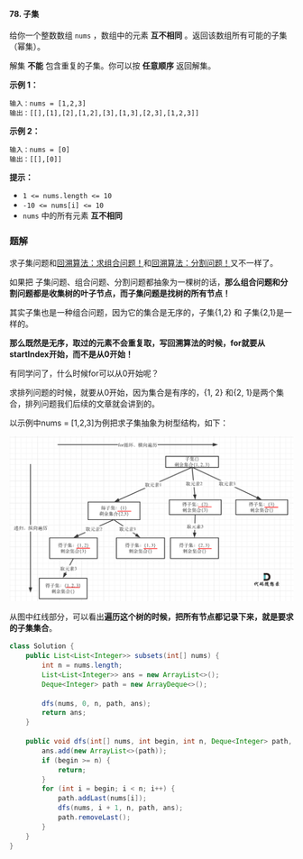 #### 78. 子集

给你一个整数数组 `nums` ，数组中的元素 **互不相同** 。返回该数组所有可能的子集（幂集）。

解集 **不能** 包含重复的子集。你可以按 **任意顺序** 返回解集。

**示例 1：**

```shell
输入：nums = [1,2,3]
输出：[[],[1],[2],[1,2],[3],[1,3],[2,3],[1,2,3]]
```

**示例 2：**

```shell
输入：nums = [0]
输出：[[],[0]]
```

**提示：**

- `1 <= nums.length <= 10`
- `-10 <= nums[i] <= 10`
- `nums` 中的所有元素 **互不相同**

### 题解

求子集问题和[回溯算法：求组合问题！](https://mp.weixin.qq.com/s/OnBjbLzuipWz_u4QfmgcqQ)和[回溯算法：分割问题！](https://mp.weixin.qq.com/s/Pb1epUTbU8fHIht-g_MS5Q)又不一样了。

如果把 子集问题、组合问题、分割问题都抽象为一棵树的话，**那么组合问题和分割问题都是收集树的叶子节点，而子集问题是找树的所有节点！**

其实子集也是一种组合问题，因为它的集合是无序的，子集{1,2} 和 子集{2,1}是一样的。

**那么既然是无序，取过的元素不会重复取，写回溯算法的时候，for就要从startIndex开始，而不是从0开始！**

有同学问了，什么时候for可以从0开始呢？

求排列问题的时候，就要从0开始，因为集合是有序的，{1, 2} 和{2, 1}是两个集合，排列问题我们后续的文章就会讲到的。

以示例中nums = [1,2,3]为例把求子集抽象为树型结构，如下：

![78.子集](./images/子集/1.jpg)

从图中红线部分，可以看出**遍历这个树的时候，把所有节点都记录下来，就是要求的子集集合**。

```java
class Solution {
    public List<List<Integer>> subsets(int[] nums) {
        int n = nums.length;
        List<List<Integer>> ans = new ArrayList<>();
        Deque<Integer> path = new ArrayDeque<>();

        dfs(nums, 0, n, path, ans);
        return ans;
    }

    public void dfs(int[] nums, int begin, int n, Deque<Integer> path, List<List<Integer>> ans) {
        ans.add(new ArrayList<>(path));
        if (begin >= n) {
            return;
        }
        for (int i = begin; i < n; i++) {
            path.addLast(nums[i]);
            dfs(nums, i + 1, n, path, ans);
            path.removeLast();
        }
    }
}
```

